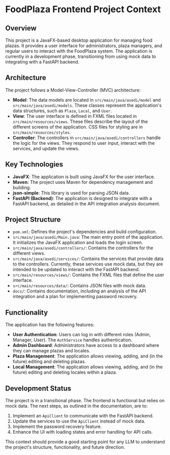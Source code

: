 
# FoodPlaza Frontend Project Context

## Overview

This project is a JavaFX-based desktop application for managing food plazas. It provides a user interface for administrators, plaza managers, and regular users to interact with the FoodPlaza system. The application is currently in a development phase, transitioning from using mock data to integrating with a FastAPI backend.

## Architecture

The project follows a Model-View-Controller (MVC) architecture:

*   **Model**: The data models are located in `src/main/java/asedi/model` and `src/main/java/asedi/models`. These classes represent the application's data structures, such as `Plaza`, `Local`, and `User`.
*   **View**: The user interface is defined in FXML files located in `src/main/resources/views`. These files describe the layout of the different screens of the application. CSS files for styling are in `src/main/resources/styles`.
*   **Controller**: The controllers in `src/main/java/asedi/controllers` handle the logic for the views. They respond to user input, interact with the services, and update the views.

## Key Technologies

*   **JavaFX**: The application is built using JavaFX for the user interface.
*   **Maven**: The project uses Maven for dependency management and building.
*   **json-simple**: This library is used for parsing JSON data.
*   **FastAPI (Backend)**: The application is designed to integrate with a FastAPI backend, as detailed in the API integration analysis document.

## Project Structure

*   `pom.xml`: Defines the project's dependencies and build configuration.
*   `src/main/java/asedi/Main.java`: The main entry point of the application. It initializes the JavaFX application and loads the login screen.
*   `src/main/java/asedi/controllers/`: Contains the controllers for the different views.
*   `src/main/java/asedi/services/`: Contains the services that provide data to the controllers. Currently, these services use mock data, but they are intended to be updated to interact with the FastAPI backend.
*   `src/main/resources/views/`: Contains the FXML files that define the user interface.
*   `src/main/resources/data/`: Contains JSON files with mock data.
*   `docs/`: Contains documentation, including an analysis of the API integration and a plan for implementing password recovery.

## Functionality

The application has the following features:

*   **User Authentication**: Users can log in with different roles (Admin, Manager, User). The `AuthService` handles authentication.
*   **Admin Dashboard**: Administrators have access to a dashboard where they can manage plazas and locales.
*   **Plaza Management**: The application allows viewing, adding, and (in the future) editing and deleting plazas.
*   **Local Management**: The application allows viewing, adding, and (in the future) editing and deleting locales within a plaza.

## Development Status

The project is in a transitional phase. The frontend is functional but relies on mock data. The next steps, as outlined in the documentation, are to:

1.  Implement an `ApiClient` to communicate with the FastAPI backend.
2.  Update the services to use the `ApiClient` instead of mock data.
3.  Implement the password recovery feature.
4.  Enhance the UI with loading states and error handling for API calls.

This context should provide a good starting point for any LLM to understand the project's structure, functionality, and future direction.
